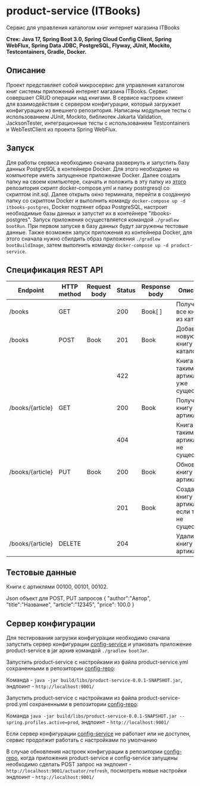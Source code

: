 # product-service (ITBooks)
Сервис для управления каталогом книг интернет магазина ITBooks

**Стек: Java 17, Spring Boot 3.0, Spring Cloud Config Client, Spring WebFlux, Spring Data JDBC, PostgreSQL, Flyway, JUnit, Mockito, Testcontainers, Gradle, Docker.**
## Описание
Проект представляет собой микросервис для управления каталогом книг системы приложений интернет магазина ITBooks. 
Сервис совершает CRUD операции над книгами. В сервисе настроен клиент для взаимодействия с сервером конфигурации, который загружает конфигурацию из внешнего репозитория.
Написаны модульные тесты с использованием JUnit, Mockito, библиотек Jakarta Validation, JacksonTester, интеграционные тесты с использованием Testcontainers и WebTestClient из проекта Spring WebFlux.
## Запуск
Для работы сервиса необходимо сначала развернуть и запустить базу данных PostgreSQL в контейнере Docker. Для этого необходимо на компьютере иметь запущенное приложение Docker. Далее создать папку на своем компьютере, скачать и положить в эту папку из [этого](https://github.com/ArtJDev/itbooks-deployment/tree/main/docker) репозитория скрипт docker-compose.yml и папку postrgresql со скриптом init.sql. Далее открыть окно терминала, перейти в созданную папку со скриптом Docker и выполнить команду `docker-compose up -d itbooks-postgres`, Docker подтянет образ PostgreSQL, настроит необходимые базы данных и запустит их в контейнере "itbooks-postgres".
Запуск приложения осуществляется командой `./gradlew bootRun`. При первом запуске в базу данных будут загружены тестовые данные.
Также возможен запуск приложения из контейнера Docker, для этого сначала нужно сбилдить образ приложения `./gradlew bootBuildImage`, 
затем выполнить команду `docker-compose up -d product-service`.
## Спецификация REST API
| Endpoint | HTTP method | Request body | Status | Response body | Описание |
|------------------|--------|------|-----|--------|---------------------------------------------------|
| /books           |  GET   |      | 200 | Book[ ]|	Получить все книги из каталога |
| /books           |  POST  |	Book | 201 |  Book	|	Добавить новую книгу в каталог |
|				           |			  |			 | 422 |	  	  | Книга с таким артиклем уже существует |
| /books/{article} |  GET   |      | 200 |  Book  | Получить книгу по артиклю |
|									 |		    |      | 404 |        |	Книга с таким артиклем не существует |
| /books/{article} |  PUT   | Book | 200 |	Book  | Обновить книгу по артиклю |
|									 |        |      | 201 |	Book  | Создать книгу с артиклем, если такая не существует |
| /books/{article} | DELETE	|		   | 204 |        |	Удалить книгу по артиклю |
## Тестовые данные
Книги с артиклями 00100, 00101, 00102.

Json объект для POST, PUT запросов
{
    "author":"Автор",
    "title":"Название",
    "article":"12345",
    "price": 100.0
}
## Сервер конфигурации
Для тестирования загрузки конфигурации необходимо сначала запустить сервер конфигурации [config-service](https://github.com/ArtJDev/config-service) и 
упаковать приложение product-service в jar архив командой `./gradlew bootJar`. 

Запустить product-service с настройками из файла product-service.yml сохраненными в репозитории [config-repo](https://github.com/ArtJDev/config-repo):

Команда - `java -jar build/libs/product-service-0.0.1-SNAPSHOT.jar`, эндпоинт - `http://localhost:9001/`

Запустить product-service с настройками из файла product-service-prod.yml сохраненными в репозитории [config-repo](https://github.com/ArtJDev/config-repo):

Команда `java -jar build/libs/product-service-0.0.1-SNAPSHOT.jar --spring.profiles.active=prod`, эндпоинт - `http://localhost:9001/`

Если сервер конфигурации [config-service](https://github.com/ArtJDev/config-service) не работает или не доступен, сервис продолжит работать с настройками по умолчанию

В случае обновления настроек конфигурации в репозитории [config-repo](https://github.com/ArtJDev/config-repo), когда приложения product-service и config-service запущены необходимо сделать POST запрос на эндпоинт - `http://localhost:9001/actuator/refresh`, посмотреть новые настройки эндпоинт - `http://localhost:9001/`
